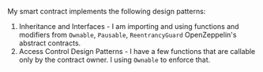 My smart contract implements the following design patterns:

1. Inheritance and Interfaces - I am importing and using functions and modifiers from `Ownable`, `Pausable`, `ReentrancyGuard` OpenZeppelin's abstract contracts.
2. Access Control Design Patterns - I have a few functions that are callable only by the contract owner. I using `Ownable` to enforce that.
